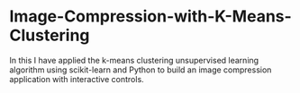 # Image-Compression-with-K-Means-Clustering
In this I have applied the k-means clustering unsupervised learning algorithm using scikit-learn and Python to build an image compression application with interactive controls.
